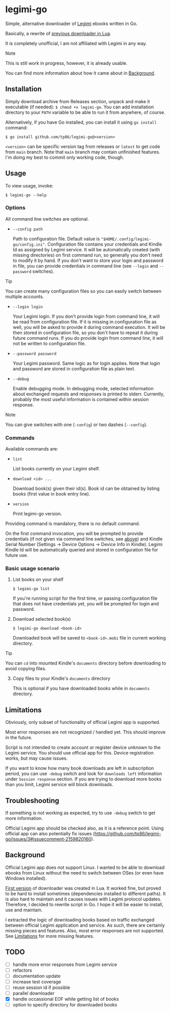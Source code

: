 # legimi-go

Simple, alternative downloader of [Legimi](https://www.legimi.pl/) ebooks written in Go.

Basically, a rewrite of [previous downloader in Lua](https://github.com/tp86/legimi/).

It is completely unofficial, I am not affiliated with Legimi in any way.

> [!NOTE]
> This is still work in progress, however, it is already usable.

You can find more information about how it came about in [Background](#background).

## Installation

Simply download archive from Releases section, unpack and make it executable (if needed): `$ chmod +x legimi-go`.
You can add installation directory to your `PATH` variable to be able to run it from anywhere, of course.

Alternatively, if you have Go installed, you can install it using `go install` command:

```shell
$ go install github.com/tp86/legimi-go@<version>
```

`<version>` can be specific version tag from releases or `latest` to get code from `main` branch.
Note that `main` branch may contain unfinished features.
I'm doing my best to commit only working code, though.

## Usage

To view usage, invoke:
```shell
$ legimi-go --help
```

### Options

All command line switches are optional.

-   `--config path`

    Path to configuration file. Default value is `"$HOME/.config/legimi-go/config.ini"`.
    Configuration file contains your credentials and Kindle Id as assigned by Legimi service.
    It will be automatically created (with missing directories) on first command run, so generally you don't need to modify it by hand.
    If you don't want to store your login and password in file, you can provide credentials in command line (see `--login` and `--password` switches).

> [!TIP]
> You can create many configuration files so you can easily switch between multiple accounts.

-   `--login login`

    Your Legimi login.
    If you don't provide login from command line, it will be read from configuration file.
    If it is missing in configuration file as well, you will be asked to provide it during command execution.
    It will be then stored in configuration file, so you don't have to repeat it during future command runs.
    If you do provide login from command line, it will not be written to configuration file.

-   `--password password`

    Your Legimi password.
    Same logic as for login applies.
    Note that login and password are stored in configuration file as plain text.

-   `--debug`

    Enable debugging mode.
    In debugging mode, selected information about exchanged requests and responses is printed to stderr.
    Currently, probably the most useful information is contained within session response.

> [!NOTE]
> You can give switches with one (`-config`) or two dashes (`--config`).

### Commands

Available commands are:

-   `list`

    List books currently on your Legimi shelf.

-   `download <id> ...`

    Download book(s) given their id(s). Book id can be obtained by listing books (first value in book entry line).

-   `version`

    Print legimi-go version.

Providing command is mandatory, there is no default command.

On the first command invocation, you will be prompted to provide credentials (if not given via command line switches, see [above](#options))
and Kindle Serial Number (Settings -> Device Options -> Device Info in Kindle).
Legimi Kindle Id will be automatically queried and stored in configuration file for future use.

### Basic usage scenario

1.  List books on your shelf

    ```shell
    $ legimi-go list
    ```

    If you're running script for the first time, or passing configuration file that does not have credentials yet, you will be prompted for login and password.

2.  Download selected book(s)

    ```shell
    $ legimi-go download <book-id>
    ```

    Downloaded book will be saved to `<book-id>.mobi` file in current working directory.

> [!TIP]
> You can `cd` into mounted Kindle's `documents` directory before downloading to avoid copying files.

3.  Copy files to your Kindle's `documents` directory

    This is optional if you have downloaded books while in `documents` directory.

## Limitations

Obviously, only subset of functionality of official Legimi app is supported.

Most error responses are not recognized / handled yet. This should improve in the future.

Script is not intended to create account or register device unknown to the Legimi service. You should use official app for this.
Device registration works, but may cause issues.

If you want to know how many book downloads are left in subscription period, you can use `-debug` switch and look for `downloads left` information under `Session response` section.
If you are trying to download more books than you limit, Legimi service will block downloads.

## Troubleshooting

If something is not working as expected, try to use `-debug` switch to get more information.

Official Legimi app should be checked also, as it is a reference point. Using official app can also potentially fix issues (https://github.com/tp86/legimi-go/issues/3#issuecomment-2159820160).

## Background

Official Legimi app does not support Linux.
I wanted to be able to download ebooks from Linux without the need to switch between OSes (or even have Windows installed).

[First version](https://github.com/tp86/legimi/) of downloader was created in Lua.
It worked fine, but proved to be hard to install sometimes (dependencies installed to different paths).
It is also hard to maintain and it causes issues with Legimi protocol updates.
Therefore, I decided to rewrite script in Go. I hope it will be easier to install, use and maintain.

I extracted the logic of downloading books based on traffic exchanged between official Legimi application and service.
As such, there are certainly missing pieces and features. Also, most error responses are not supported.
See [Limitations](#limitations) for more missing features.

## TODO

- [ ] handle more error responses from Legimi service
- [ ] refactors
- [ ] documentation update
- [ ] increase test coverage
- [ ] reuse session id if possible
- [ ] parallel downloader
- [x] handle occassional EOF while getting list of books
- [ ] option to specify directory for downloaded books

